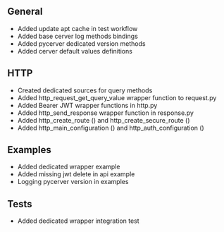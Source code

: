 ## General
- Added update apt cache in test workflow
- Added base cerver log methods bindings
- Added pycerver dedicated version methods
- Added cerver default values definitions

## HTTP
- Created dedicated sources for query methods
- Added http_request_get_query_value wrapper function to request.py
- Added Bearer JWT wrapper functions in http.py
- Added http_send_response wrapper function in response.py
- Added http_create_route () and http_create_secure_route ()
- Added http_main_configuration () and http_auth_configuration ()

## Examples
- Added dedicated wrapper example
- Added missing jwt delete in api example
- Logging pycerver version in examples

## Tests
- Added dedicated wrapper integration test